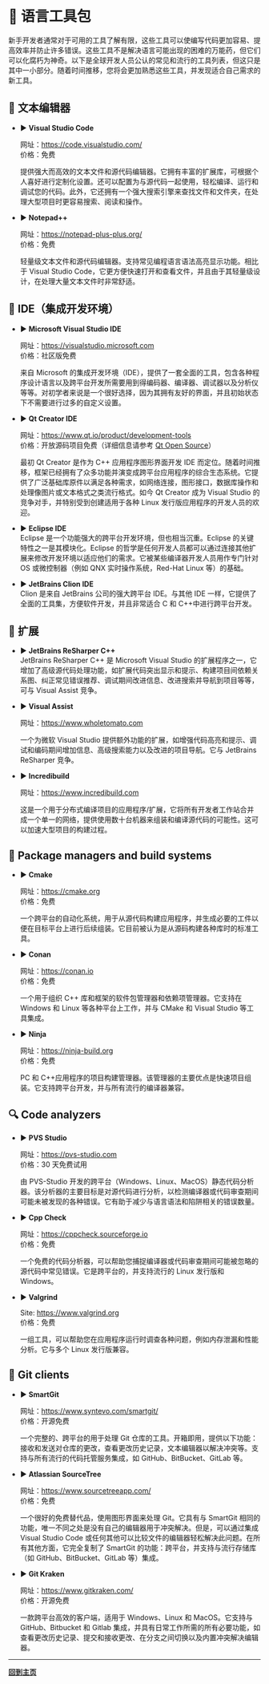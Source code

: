 # :triangular_ruler: 语言工具包

新手开发者通常对于可用的工具了解有限，这些工具可以使编写代码更加容易、提高效率并防止许多错误。这些工具不是解决语言可能出现的困难的万能药，但它们可以化腐朽为神奇。以下是全球开发人员公认的常见和流行的工具列表，但这只是其中一小部分。随着时间推移，您将会更加熟悉这些工具，并发现适合自己需求的新工具。

## :page_facing_up: 文本编辑器

* :arrow_forward: **Visual Studio Code**

    网址：https://code.visualstudio.com/  
    价格：免费  

    提供强大而高效的文本文件和源代码编辑器。它拥有丰富的扩展库，可根据个人喜好进行定制化设置。还可以配置为与源代码一起使用，轻松编译、运行和调试您的代码。此外，它还拥有一个强大搜索引擎来查找文件和文件夹，在处理大型项目时更容易搜索、阅读和操作。

* :arrow_forward: **Notepad++**

    网址：https://notepad-plus-plus.org/  
    价格：免费

    轻量级文本文件和源代码编辑器。支持常见编程语言语法高亮显示功能。相比于 Visual Studio Code，它更方便快速打开和查看文件，并且由于其轻量级设计，在处理大量文本文件时非常舒适。

## :open_file_folder: IDE（集成开发环境）

* :arrow_forward: **Microsoft Visual Studio IDE**

    网址：https://visualstudio.microsoft.com  
    价格：社区版免费

    来自 Microsoft 的集成开发环境（IDE），提供了一套全面的工具，包含各种程序设计语言以及跨平台开发所需要用到得编码器、编译器、调试器以及分析仪等等。对初学者来说是一个很好选择，因为其拥有友好的界面，并且初始状态下不需要进行过多的自定义设置。

* :arrow_forward: **Qt Creator IDE**

     网址：https://www.qt.io/product/development-tools  
     价格：开放源码项目免费（详细信息请参考 [Qt Open Source](https://www.qt.io/download-open-source?hsCtaTracking=9f6a2170-a938-42df-a8e2-a9f0b1d6cdce%7C6cb0de4f-9bb5-4778-ab02-bfb62735f3e5)）

    最初 Qt Creator 是作为 C++ 应用程序图形界面开发 IDE 而定位。随着时间推移，框架已经拥有了众多功能并演变成跨平台应用程序的综合生态系统。它提供了广泛基础库原件以满足各种需求，如网络连接，图形接口，数据库操作和处理像图片或文本格式之类流行格式。如今 Qt Creator 成为 Visual Studio 的竞争对手，并特别受到创建适用于各种 Linux 发行版应用程序的开发人员的欢迎。

* :arrow_forward: **Eclipse IDE**  
     Eclipse 是一个功能强大的跨平台开发环境，但也相当沉重。Eclipse 的关键特性之一是其模块化。Eclipse 的哲学是任何开发人员都可以通过连接其他扩展来修改开发环境以适应他们的需求。它被某些编译器开发人员用作专门针对 OS 或微控制器（例如 QNX 实时操作系统，Red-Hat Linux 等）的基础。

* :arrow_forward: **JetBrains Clion IDE**  
     Clion 是来自 JetBrains 公司的强大跨平台 IDE。与其他 IDE 一样，它提供了全面的工具集，方便软件开发，并且非常适合 C 和 C++中进行跨平台开发。

## :flashlight: 扩展

* :arrow_forward: **JetBrains ReSharper C++**  
   JetBrains ReSharper C++ 是 Microsoft Visual Studio 的扩展程序之一，它增加了高级源代码处理功能，如扩展代码突出显示和提示、构建项目间依赖关系图、纠正常见错误推荐、调试期间改进信息、改进搜索并导航到项目等等，可与 Visual Assist 竞争。

* :arrow_forward: **Visual Assist**  

    网址：https://www.wholetomato.com  

    一个为微软 Visual Studio 提供额外功能的扩展，如增强代码高亮和提示、调试和编码期间增加信息、高级搜索能力以及改进的项目导航。它与 JetBrains ReSharper 竞争。

* :arrow_forward: **Incredibuild**  

    网址：https://www.incredibuild.com

    这是一个用于分布式编译项目的应用程序/扩展，它将所有开发者工作站合并成一个单一的网络，提供使用数十台机器来组装和编译源代码的可能性。这可以加速大型项目的构建过程。

## :electric_plug: Package managers and build systems

* :arrow_forward: **Cmake**

    网址：https://cmake.org  
    价格：免费

    一个跨平台的自动化系统，用于从源代码构建应用程序，并生成必要的工件以便在目标平台上进行后续组装。它目前被认为是从源码构建各种库时的标准工具。

* :arrow_forward: **Conan**

    网址：https://conan.io  
    价格：免费

    一个用于组织 C++ 库和框架的软件包管理器和依赖项管理器。它支持在 Windows 和 Linux 等各种平台上工作，并与 CMake 和 Visual Studio 等工具集成。

* :arrow_forward: **Ninja**

    网址：https://ninja-build.org  
    价格：免费

    PC 和 C++应用程序的项目构建管理器。该管理器的主要优点是快速项目组装。它支持跨平台开发，并与所有流行的编译器兼容。

## :mag: Code analyzers

* :arrow_forward: **PVS Studio**

    网址：https://pvs-studio.com  
    价格：30 天免费试用

    由 PVS-Studio 开发的跨平台（Windows、Linux、MacOS）静态代码分析器。该分析器的主要目标是对源代码进行分析，以检测编译器或代码审查期间可能未被发现的各种错误。它有助于减少与语言语法和陷阱相关的错误数量。

* :arrow_forward: **Cpp Check**

    网址：https://cppcheck.sourceforge.io  
    价格：免费

    一个免费的代码分析器，可以帮助您捕捉编译器或代码审查期间可能被忽略的源代码中常见错误。它是跨平台的，并支持流行的 Linux 发行版和 Windows。

* :arrow_forward: **Valgrind**

    Site: https://www.valgrind.org  
    价格：免费

    一组工具，可以帮助您在应用程序运行时调查各种问题，例如内存泄漏和性能分析。它与多个 Linux 发行版兼容。

## :floppy_disk: Git clients

* :arrow_forward: **SmartGit**

    网址：https://www.syntevo.com/smartgit/  
    价格：开源免费

    一个完整的、跨平台的用于处理 Git 仓库的工具。开箱即用，提供以下功能：接收和发送对仓库的更改，查看更改历史记录，文本编辑器以解决冲突等。支持与所有流行的代码托管服务集成，如 GitHub、BitBucket、GitLab 等。

* :arrow_forward: **Atlassian SourceTree**

    网址：https://www.sourcetreeapp.com/  
    价格：免费

  一个很好的免费替代品，使用图形界面来处理 Git。它具有与 SmartGit 相同的功能，唯一不同之处是没有自己的编辑器用于冲突解决。但是，可以通过集成 Visual Studio Code 或任何其他可以比较文件的编辑器轻松解决此问题。在所有其他方面，它完全复制了 SmartGit 的功能：跨平台，并支持与流行存储库（如 GitHub、BitBucket、GitLab 等）集成。

* :arrow_forward: **Git Kraken**

    网址：https://www.gitkraken.com/  
    价格：开源免费

    一款跨平台高效的客户端，适用于 Windows、Linux 和 MacOS。它支持与 GitHub、Bitbucket 和 Gitlab 集成，并具有日常工作所需的所有必要功能，如查看更改历史记录、提交和接收更改、在分支之间切换以及内置冲突解决编辑器。

---

[**回到主页**](README.md)
